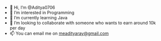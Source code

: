 - 👋 Hi, I’m @Aditya0706
- 👀 I’m interested in Programming
- 🌱 I’m currently learning Java
- 💞️ I’m looking to collaborate with someone who wants to earn around 10k per day
- 📫 You can email me on meadityaray@gmail.com
